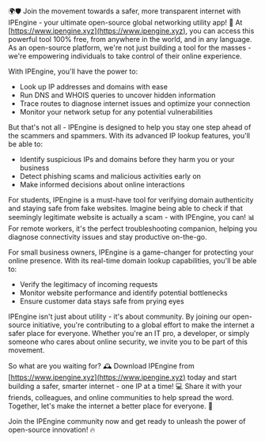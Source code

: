 🌍🛡️ Join the movement towards a safer, more transparent internet with IPEngine - your ultimate open-source global networking utility app! 🚀 At [https://www.ipengine.xyz](https://www.ipengine.xyz), you can access this powerful tool 100% free, from anywhere in the world, and in any language. As an open-source platform, we're not just building a tool for the masses - we're empowering individuals to take control of their online experience.

With IPEngine, you'll have the power to:

* Look up IP addresses and domains with ease
* Run DNS and WHOIS queries to uncover hidden information
* Trace routes to diagnose internet issues and optimize your connection
* Monitor your network setup for any potential vulnerabilities

But that's not all - IPEngine is designed to help you stay one step ahead of the scammers and spammers. With its advanced IP lookup features, you'll be able to:

* Identify suspicious IPs and domains before they harm you or your business
* Detect phishing scams and malicious activities early on
* Make informed decisions about online interactions

For students, IPEngine is a must-have tool for verifying domain authenticity and staying safe from fake websites. Imagine being able to check if that seemingly legitimate website is actually a scam - with IPEngine, you can! 📊 For remote workers, it's the perfect troubleshooting companion, helping you diagnose connectivity issues and stay productive on-the-go.

For small business owners, IPEngine is a game-changer for protecting your online presence. With its real-time domain lookup capabilities, you'll be able to:

* Verify the legitimacy of incoming requests
* Monitor website performance and identify potential bottlenecks
* Ensure customer data stays safe from prying eyes

IPEngine isn't just about utility - it's about community. By joining our open-source initiative, you're contributing to a global effort to make the internet a safer place for everyone. Whether you're an IT pro, a developer, or simply someone who cares about online security, we invite you to be part of this movement.

So what are you waiting for? 🕰️ Download IPEngine from [https://www.ipengine.xyz](https://www.ipengine.xyz) today and start building a safer, smarter internet - one IP at a time! 💻 Share it with your friends, colleagues, and online communities to help spread the word. Together, let's make the internet a better place for everyone. 🌈

Join the IPEngine community now and get ready to unleash the power of open-source innovation! 🔥